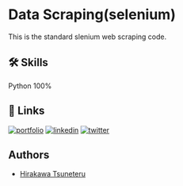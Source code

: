
# Data Scraping(selenium)

This is the standard slenium web scraping code.




## 🛠 Skills
Python 100%


## 🔗 Links
[![portfolio](https://img.shields.io/badge/my_portfolio-000?style=for-the-badge&logo=ko-fi&logoColor=white)](https://hirakawa-fantastic-site.webflow.io/)
[![linkedin](https://img.shields.io/badge/linkedin-0A66C2?style=for-the-badge&logo=linkedin&logoColor=white)](https://www.linkedin.com/)
[![twitter](https://img.shields.io/badge/twitter-1DA1F2?style=for-the-badge&logo=twitter&logoColor=white)](https://twitter.com/)


## Authors

- [Hirakawa Tsuneteru](https://www.github.com/hirakawa0215)

